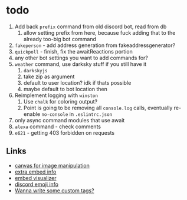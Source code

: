 # todo

1. Add back `prefix` command from old discord bot, read from db
   1. allow setting prefix from here, because fuck adding that to the already too-big bot command
2. `fakeperson` - add address generation from fakeaddressgenerator?
3. `quickpoll` - finish, fix the awaitReactions portion
4. any other bot settings you want to add commands for?
5. `weather` command, use darksky stuff if you still have it
   1. `darkskyjs`
   2. take zip as argument
   3. default to user location? idk if thats possible
   4. maybe default to bot location then
6. Reimplement logging with `winston`
   1. Use `chalk` for coloring output?
   2. Point is going to be removing all `console.log` calls, eventually re-enable `no-console` in `.eslintrc.json`
7. only async command modules that use await
8. `alexa` command - check comments
9. `e621` - getting 403 forbidden on requests

## Links

- [canvas for image manipulation](https://discordjs.guide/popular-topics/canvas.html#setting-up-canvas)
- [extra embed info](https://discordjs.guide/popular-topics/embeds.html#embed-preview)
- [embed visualizer](https://leovoel.github.io/embed-visualizer/)
- [discord emoji info](https://github.com/AnIdiotsGuide/discordjs-bot-guide/blob/master/coding-guides/using-emojis.md)
- [Wanna write some custom tags?](https://developer.mozilla.org/en-US/docs/Web/JavaScript/Reference/Template_literals#Tagged_templates)
